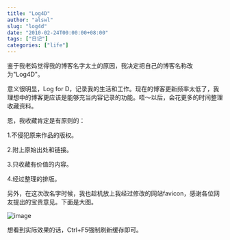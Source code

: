 ```yaml
---
title: "Log4D"
author: "alswl"
slug: "log4d"
date: "2010-02-24T00:00:00+08:00"
tags: ["日记"]
categories: ["life"]
---
```


鉴于我老妈觉得我的博客名字太土的原因，我决定把自己的博客名称改为"Log4D"。

意义很明显，Log for
D，记录我的生活和工作。现在的博客更新频率太低了，我理想中的博客更应该是能够充当内容记录的功能。唔～以后，会花更多的时间整理收藏资料。

恩，我收藏肯定是有原则的：

1.不侵犯原来作品的版权。

2.附上原始出处和链接。

3.只收藏有价值的内容。

4.经过整理的排版。

另外，在这次改名字时候，我也趁机放上我经过修改的网站favicon，感谢各位网友提出的宝贵意见。下面是大图。

![image](https://4ocf5n.dijingchao.com/upload_dropbox/201002/d2.png)

想看到实际效果的话，Ctrl+F5强制刷新缓存即可。

